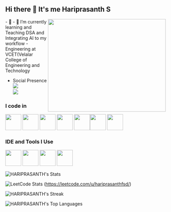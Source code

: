 ## Hi there 👋 It's me Hariprasanth S


<img align="right" width="370" height="290" src="https://i.pinimg.com/originals/47/f0/34/47f0342cec72b800463bf003eac1257e.gif">
- 🔭                            
- 🌱 I’m currently learning and Teaching DSA and Integrating AI to my workflow
- Engineering at VCET(Velalar College of Engineering and Technology

- Social Presence
<br /> [<img src="https://img.shields.io/badge/LinkedIn-0077B5?style=for-the-badge&logo=linkedin&logoColor=white" />](https://www.linkedin.com/in/hariprasanth-fsd/) <br/> [<img src="https://img.shields.io/badge/instagram-d62976?style=for-the-badge&logo=instagram&logoColor=white" />](https://www.instagram.com/imharix_/)


### I code in
<img height="50" width="50" src="https://img.icons8.com/color/48/000000/python.png" /> <img height="50" width="50" src="https://img.icons8.com/color/48/000000/java-coffee-cup-logo.png" /> <img height="50" width="50" src="https://img.icons8.com/color/48/000000/html-5.png" /> <img height="50" width="50" src="https://img.icons8.com/color/48/000000/css3.png" /> <img height="50" width="50" src="https://img.icons8.com/color/48/000000/javascript.png"/><img height="50" width="50" src="https://img.icons8.com/color/48/000000/mongodb.png"/> <img height="50" width="50" src="https://img.icons8.com/color/48/000000/nodejs.png"/> 

### IDE and Tools I Use
<img height="50" width="50" src="https://img.icons8.com/color/48/000000/visual-studio-code-2019.png"/>  <img height="50" width="50" src="https://img.icons8.com/color/50/000000/git.png"/> <img height="50" width="50" src="https://img.icons8.com/doodle/48/000000/adobe-photoshop.png"/> <img height="50" width="50" src="https://img.icons8.com/color/48/000000/figma--v1.png"/> 

![HARIPRASANTH's Stats](https://github-readme-stats.vercel.app/api?username=HARIPRASANTH&theme=vue-dark&show_icons=true&hide_border=false&count_private=true)

![LeetCode Stats](https://leetcard.jacoblin.cool/hari_1315?theme=catppuccinMocha&font=Nobile)
(https://leetcode.com/u/hariprasanthfsd/)


![HARIPRASANTH's Streak](https://github-readme-streak-stats.herokuapp.com/?user=hariprasanthfsd&theme=vue-dark&hide_border=false)

![HARIPRASANTH's Top Languages](https://github-readme-stats.vercel.app/api/top-langs/?username=hariprasanthfsd&theme=vue-dark&show_icons=true&hide_border=false&layout=compact)
